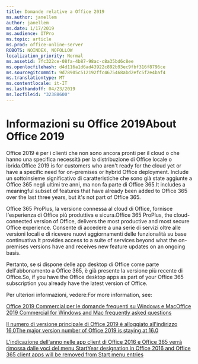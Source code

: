 ```yaml
---
title: Domande relative a Office 2019
ms.author: janellem
author: janellem
ms.date: 1/17/2019
ms.audience: ITPro
ms.topic: article
ms.prod: office-online-server
ROBOTS: NOINDEX, NOFOLLOW
localization_priority: Normal
ms.assetid: 7fc322ce-08fa-4b87-98ac-c8a35bd6c8ee
ms.openlocfilehash: d4d116a1d6ad43922c892b93ec9fbf316f8796ce
ms.sourcegitcommit: 9d78905c512192ffc4675468abd2efc5f2e4baf4
ms.translationtype: MT
ms.contentlocale: it-IT
ms.lasthandoff: 04/23/2019
ms.locfileid: "32388600"
---
```

# <a name="about-office-2019"></a><span data-ttu-id="6c1ad-102">Informazioni su Office 2019</span><span class="sxs-lookup"><span data-stu-id="6c1ad-102">About Office 2019</span></span>

<span data-ttu-id="6c1ad-103">Office 2019 è per i clienti che non sono ancora pronti per il cloud o che hanno una specifica necessità per la distribuzione di Office locale o ibrida.</span><span class="sxs-lookup"><span data-stu-id="6c1ad-103">Office 2019 is for customers who aren't ready for the cloud yet or have a specific need for on-premises or hybrid Office deployment.</span></span> <span data-ttu-id="6c1ad-104">Include un sottoinsieme significativo di caratteristiche che sono già state aggiunte a Office 365 negli ultimi tre anni, ma non fa parte di Office 365.</span><span class="sxs-lookup"><span data-stu-id="6c1ad-104">It includes a meaningful subset of features that have already been added to Office 365 over the last three years, but it's not part of Office 365.</span></span>
  
<span data-ttu-id="6c1ad-105">Office 365 ProPlus, la versione connessa al cloud di Office, fornisce l'esperienza di Office più produttiva e sicura.</span><span class="sxs-lookup"><span data-stu-id="6c1ad-105">Office 365 ProPlus, the cloud-connected version of Office, delivers the most productive and most secure Office experience.</span></span> <span data-ttu-id="6c1ad-106">Consente di accedere a una serie di servizi oltre alle versioni locali e di ricevere nuovi aggiornamenti delle funzionalità su base continuativa.</span><span class="sxs-lookup"><span data-stu-id="6c1ad-106">It provides access to a suite of services beyond what the on-premises versions have and receives new feature updates on an ongoing basis.</span></span>
  
<span data-ttu-id="6c1ad-107">Pertanto, se si dispone delle app desktop di Office come parte dell'abbonamento a Office 365, è già presente la versione più recente di Office.</span><span class="sxs-lookup"><span data-stu-id="6c1ad-107">So, if you have the Office desktop apps as part of your Office 365 subscription you already have the latest version of Office.</span></span>
  
<span data-ttu-id="6c1ad-108">Per ulteriori informazioni, vedere:</span><span class="sxs-lookup"><span data-stu-id="6c1ad-108">For more information, see:</span></span>
  
[<span data-ttu-id="6c1ad-109">Office 2019 Commercial per le domande frequenti su Windows e Mac</span><span class="sxs-lookup"><span data-stu-id="6c1ad-109">Office 2019 Commercial for Windows and Mac frequently asked questions</span></span>](https://support.microsoft.com/help/4133312)
  
[<span data-ttu-id="6c1ad-110">Il numero di versione principale di Office 2019 è alloggiato all'indirizzo 16,0</span><span class="sxs-lookup"><span data-stu-id="6c1ad-110">The major version number of Office 2019 is staying at 16.0</span></span>](https://docs.microsoft.com/deployoffice/office2019/overview)
  
[<span data-ttu-id="6c1ad-111">L'indicazione dell'anno nelle app client di Office 2016 e Office 365 verrà rimossa dalle voci del menu Start</span><span class="sxs-lookup"><span data-stu-id="6c1ad-111">Year designation in Office 2016 and Office 365 client apps will be removed from Start menu entries</span></span>](https://support.office.com/article/8fe5e052-76d2-49de-af30-2e84ed3da907?wt.mc_id=Alchemy_ClientDIA)
  

